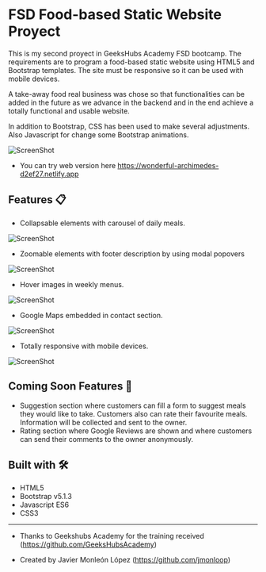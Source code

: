 # FSD Food-based Static Website Proyect
This is my second proyect in GeeksHubs Academy FSD bootcamp.
The requirements are to program a food-based static website using HTML5 and Bootstrap templates. 
The site must be responsive so it can be used with mobile devices.

A take-away food real business was chose so that functionalities can be added in the future as we advance in the backend and in the end achieve a totally functional and usable website.

In addition to Bootstrap, CSS has been used to make several adjustments. Also Javascript for change some Bootstrap animations.


![ScreenShot](https://raw.githubusercontent.com/jmonloop/GeekshubsFSD_Ch2_foodWebsite/master/assets/homeHide.JPG)





* You can try web version here
https://wonderful-archimedes-d2ef27.netlify.app





## Features 📋
* Collapsable elements with carousel of daily meals.

![ScreenShot](https://raw.githubusercontent.com/jmonloop/GeekshubsFSD_Ch2_foodWebsite/master/assets/homeShown.JPG)



* Zoomable elements with footer description by using modal popovers

![ScreenShot](https://raw.githubusercontent.com/jmonloop/GeekshubsFSD_Ch2_foodWebsite/master/assets/modal.JPG)




* Hover images in weekly menus.

![ScreenShot](https://raw.githubusercontent.com/jmonloop/GeekshubsFSD_Ch2_foodWebsite/master/assets/menuHover.JPG)



* Google Maps embedded in contact section.

![ScreenShot](https://raw.githubusercontent.com/jmonloop/GeekshubsFSD_Ch2_foodWebsite/master/assets/contact.JPG)



* Totally responsive with mobile devices.

![ScreenShot](https://raw.githubusercontent.com/jmonloop/GeekshubsFSD_Ch2_foodWebsite/master/assets/responsive.JPG)





## Coming Soon Features 🚀 
* Suggestion section where customers can fill a form to suggest meals they would like to take.
    Customers also can rate their favourite meals. Information will be collected and sent to the owner.
* Rating section where Google Reviews are shown and where customers can send their comments to the owner anonymously. 





## Built with 🛠️

* HTML5
* Bootstrap v5.1.3
* Javascript ES6
* CSS3



---
* Thanks to Geekshubs Academy for the training received (https://github.com/GeeksHubsAcademy)

* Created by Javier Monleón López (https://github.com/jmonloop)
